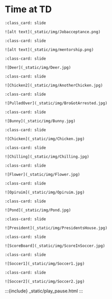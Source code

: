 # Time at TD
```{card}
:class_card: slide

![alt text](_static/img/Jobacceptance.png)
```

```{card} 
:class-card: slide

![alt text](_static/img/mentorship.png)
```
```{card}
:class-card: slide

![Deer](_static/img/Deer.jpg)
```
```{card}
:class-card: slide

![Chicken2](_static/img/AnotherChicken.jpg)
```
```{card}
:class-card: slide

![PulledOver](_static/img/BroGotArrested.jpg)
```
```{card}
:class-card: slide

![Bunny](_static/img/Bunny.jpg)
```
```{card}
:class-card: slide

![Chicken](_static/img/Chicken.jpg)
```
```{card}
:class-card: slide

![Chilling](_static/img/Chilling.jpg)
```
```{card}
:class-card: slide

![Flower](_static/img/Flower.jpg)
```
```{card}
:class-card: slide

![Opiruim](_static/img/Opiruim.jpg)
```
```{card}
:class-card: slide

![Pond](_static/img/Pond.jpg)
```
```{card}
:class-card: slide

![President](_static/img/PresidentsHouse.jpg)
```
```{card}
:class-card: slide

![ScoreBoard](_static/img/ScoreInSoccer.jpg)
```
```{card}
:class-card: slide

![Soccer1](_static/img/Soccer1.jpg)
```
```{card}
:class-card: slide

![Soccer2](_static/img/Soccer2.jpg)
```
:::{include} _static/play_pause.html
:::
